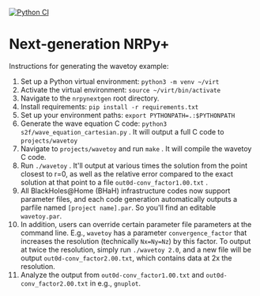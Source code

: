 [![Python CI](https://github.com/zachetienne/nrpynextgen/actions/workflows/master.yml/badge.svg)](https://github.com/zachetienne/nrpynextgen/actions/workflows/master.yml)

# Next-generation NRPy+

Instructions for generating the wavetoy example:

1. Set up a Python virtual environment: `python3 -m venv ~/virt`
2. Activate the virtual environment: `source ~/virt/bin/activate`
1. Navigate to the `nrpynextgen` root directory.
1. Install requirements: `pip install -r requirements.txt`
1. Set up your environment paths: `export PYTHONPATH=.:$PYTHONPATH`
1. Generate the wave equation C code: `python3 s2f/wave_equation_cartesian.py` . It will output a full C code to `projects/wavetoy`
1. Navigate to `projects/wavetoy` and run `make` . It will compile the wavetoy C code.
1. Run `./wavetoy` . It'll output at various times the solution from the point closest to r=0, as well as the relative error compared to the exact solution at that point to a file `out0d-conv_factor1.00.txt` .
1. All BlackHoles@Home (BHaH) infrastructure codes now support parameter files, and each code generation automatically outputs a parfile named `[project name].par`. So you'll find an editable `wavetoy.par`.
1. In addition, users can override certain parameter file parameters at the command line. E.g., `wavetoy` has a parameter `convergence_factor` that increases the resolution (technically `Nx=Ny=Nz`) by this factor. To output at twice the resolution, simply run `./wavetoy 2.0`, and a new file will be output `out0d-conv_factor2.00.txt`, which contains data at 2x the resolution.
1. Analyze the output from `out0d-conv_factor1.00.txt` and `out0d-conv_factor2.00.txt` in e.g., `gnuplot`.
